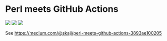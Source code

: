 # Perl meets GitHub Actions

![](https://github.com/skaji/perl-github-actions-sample/workflows/linux/badge.svg) ![](https://github.com/skaji/perl-github-actions-sample/workflows/macos/badge.svg) ![](https://github.com/skaji/perl-github-actions-sample/workflows/windows/badge.svg)

See https://medium.com/@skaji/perl-meets-github-actions-3893ae100205
